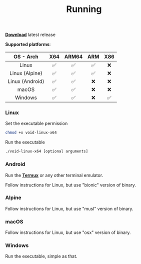 ﻿---
title: Running
description: Learn how to run Void Proxy
---

[**Download**](https://github.com/caunt/Void/releases/latest/) latest release

**Supported platforms**:

| OS - Arch       | X64 | ARM64 | ARM | X86 |
|:---------------:|:---:|:-----:|:---:|:---:|
| Linux           | ✅ | ✅ | ✅ | ❌ |
| Linux (Alpine)  | ✅ | ✅ | ✅ | ❌ |
| Linux (Android) | ✅ | ✅ | ❌ | ❌ |
| macOS           | ✅ | ✅ | ❌ | ❌ |
| Windows         | ✅ | ✅ | ❌ | ✅ |

### Linux

Set the executable permission
```bash
chmod +x void-linux-x64
```

Run the executable
```bash
./void-linux-x64 [optional arguments]
```

### Android

Run the [**Termux**](https://play.google.com/store/apps/details?id=com.termux) or any other terminal emulator.

Follow instructions for Linux, but use "bionic" version of binary.

### Alpine

Follow instructions for Linux, but use "musl" version of binary.

### macOS

Follow instructions for Linux, but use "osx" version of binary.

### Windows

Run the executable, simple as that.